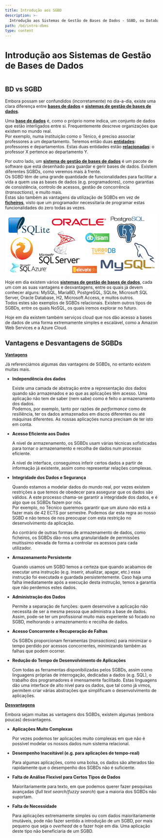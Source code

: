 ```yaml
---
title: Introdução aos SGBD
description: >-
  Introdução aos Sistemas de Gestão de Bases de Dados - SGBD, ou Database Management System - DBMS - em inglês.
path: /bd/intro-dbms
type: content
---
```


# Introdução aos Sistemas de Gestão de Bases de Dados

```toc

```

## BD vs SGBD

Embora possam ser confundidos (incorretamente) no dia-a-dia, existe uma clara diferença
entre [**bases de dados**](color:green) e [**sistemas de gestão de bases de dados**](color:yellow).

Uma [**base de dados**](color:green) é, como o próprio nome indica, um conjunto de dados
que estão interligados entre si.
Frequentemente descreve organizações que existem no mundo real.  
Por exemplo, numa instituição como o Ténico, é preciso associar professores a um
departamento. Teremos então duas [**entidades**](color:pink): professores e departamentos.
Estas duas entidades estão [**relacionadas**](color:purple): o professor X pertence ao departamento Y.

Por outro lado, um [**sistema de gestão de bases de dados**](color:yellow) é um pacote de
software que está desenhado para guardar e gerir bases de dados.
Existem diferentes SGBDs, como veremos mais à frente.  
Os SGBD têm de uma grande quantidade de funcionalidades para facilitar a vida a
quem usa as bases de dados (e.g. programadores), como garantias de consistência,
controlo de acessos, gestão de concorrência (_transactions_), e muito mais.  
Estas são também as vantagens da utilização de SGBDs em vez de [**ficheiros**](color:red),
visto que um programador necessitaria de programar estas funcionalidades do zero
todas as vezes.

![Exemplos de SGBDs relacionais](./assets/0001-dbms-examples.png#dark=3)

Hoje em dia existem vários [**sistemas de gestão de bases de dados**](color:yellow),
cada um com as suas vantagens e desvantagens, entre os quais já devem conhecer alguns:
MySQL, MariaBD, PostgreSQL, SQLite, Microsoft SQL Server, Oracle Database, H2,
Microsoft Access, e muitos outros.  
Todos estes são exemplos de SGBDs relacionais. Existem outros tipos de SGBDs,
entre os quais NoSQL, os quais iremos explorar no futuro.

Hoje em dia existem também serviços cloud que nos dão acesso a bases de dados
de uma forma extremamente simples e escalável, como a Amazon Web Services e
a Azure Cloud.

## Vantagens e Desvantagens de SGBDs

[**Vantagens**](color:green)

Já referenciámos algumas das vantagens de SGBDs, no entanto existem muitas mais.

- **Independência dos dados**

  Existe uma camada de abstração entre a representação dos dados quando são armazenados
  e ao que as aplicações têm acesso. Uma aplicação não tem de saber (nem sabe)
  como é feito o armazenamento dos dados.  
  Podemos, por exemplo, tanto por razões de _performance_ como de resiliência,
  ter os dados armazenados em discos diferentes ou até máquinas diferentes.
  As nossas aplicações nunca precisam de ter isto em conta.

- **Acesso Eficiente aos Dados**

  A nível de armazenamento, os SGBDs usam várias técnicas sofisticadas para tornar
  o armazenamento e recolha de dados num processo eficiente.

  A nível de interface, conseguimos inferir certos dados a partir de informação
  já existente, assim como representar relações complexas.

- **Integridade dos Dados e Segurança**

  Quando estamos a modelar dados do mundo real, por vezes existem restrições a que temos
  de obedecer para assegurar que os dados são válidos. A este processo chama-se
  garantir a integridade dos dados, e é algo que os SGBDs fazem por nós.  
  Por exemplo, no Técnico queremos garantir que um aluno não está a fazer mais
  de 42 ECTS por semestre. Podemos dar esta regra ao nosso SGBD e não temos
  de nos preocupar com esta restrição no desenvolvimento da aplicação.

  Ao contrário de outras formas de armazenamento de dados, como ficheiros, os SGBDs
  dão-nos uma granularidade de permissões muitíssimo elevada de forma a controlar
  os acessos para cada utilizador.

- **Armazenamento Persistente**

  Quando usamos um SGBD temos a certeza que quando acabamos de executar uma instrução
  (e.g. inserir, atualizar, apagar, etc.) essa instrução foi executada e guardada
  persistentemente. Caso haja uma falha imediatamente após a execução desta instrução,
  temos a garantia que não perdemos estes dados.

- **Administração dos Dados**

  Permite a separação de funções: quem desenvolve a aplicação não necessita de
  ser a mesma pessoa que administra a base de dados.
  Assim, pode-se ter um profissional muito mais experiente só focado no SGBD,
  melhorando o armazenamento e recolha de dados.

- **Acesso Concorrente e Recuperação de Falhas**

  Os SGBDs proporcionam ferramentas (_transactions_) para minimizar o tempo perdido
  por acessos concorrentes, minimizando também as falhas que podem ocorrer.

- **Redução do Tempo de Desenvolvimento de Aplicações**

  Com todas as ferramentas disponibilizadas pelos SGBDs, assim como linguagens
  próprias de interrogação, dedicadas a dados (e.g. SQL), o trabalho dos programadores
  é imensamente facilitado.
  Estas linguagens dão uma interface de alto nível para os dados, que tal como já
  vimos, permitem criar várias abstrações que simplificam o desenvolvimento de aplicações.

[**Desvantagens**](color:red)

Embora sejam muitas as vantagens dos SGBDs, existem algumas (embora poucas) desvantagens.

- **Aplicações Muito Complexas**

  Por vezes podemos ter aplicações muito complexas em que não é possível modelar
  os nossos dados num sistema relacional.

- **Desempenho Inaceitável (e.g. para aplicações de tempo-real)**

  Para algumas aplicações, como uma bolsa, os dados são alterados tão rapidamente
  que o desempenho dos SGBDs não é suficiente.

- **Falta de Análise Flexível para Certos Tipos de Dados**

  Maioritariamente para texto, em que podemos querer fazer pesquisas avançadas
  (_full text search_/_fuzzy search_) que a maioria dos SGBDs não suportam.

- **Falta de Necessidade**

  Para aplicações extremamente simples ou com dados maioritariamente imutáveis,
  pode não fazer sentido a introdução de um SGBD, por mais pequeno que seja
  o _overhead_ de o fazer hoje em dia.
  Uma aplicação deste tipo não beneficiaria de um SGBD.
